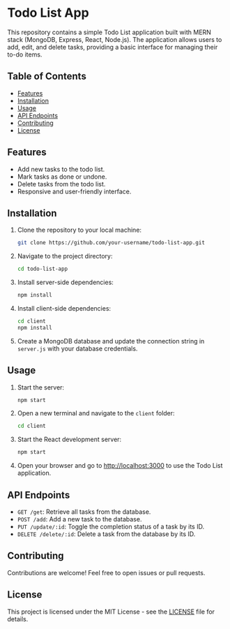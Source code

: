 # Todo List App

This repository contains a simple Todo List application built with MERN stack (MongoDB, Express, React, Node.js). The application allows users to add, edit, and delete tasks, providing a basic interface for managing their to-do items.

## Table of Contents
- [Features](#features)
- [Installation](#installation)
- [Usage](#usage)
- [API Endpoints](#api-endpoints)
- [Contributing](#contributing)
- [License](#license)

## Features
- Add new tasks to the todo list.
- Mark tasks as done or undone.
- Delete tasks from the todo list.
- Responsive and user-friendly interface.

## Installation
1. Clone the repository to your local machine:
    ```bash
    git clone https://github.com/your-username/todo-list-app.git
    ```

2. Navigate to the project directory:
    ```bash
    cd todo-list-app
    ```

3. Install server-side dependencies:
    ```bash
    npm install
    ```

4. Install client-side dependencies:
    ```bash
    cd client
    npm install
    ```

5. Create a MongoDB database and update the connection string in `server.js` with your database credentials.

## Usage
1. Start the server:
    ```bash
    npm start
    ```

2. Open a new terminal and navigate to the `client` folder:
    ```bash
    cd client
    ```

3. Start the React development server:
    ```bash
    npm start
    ```

4. Open your browser and go to [http://localhost:3000](http://localhost:3000) to use the Todo List application.

## API Endpoints
- `GET /get`: Retrieve all tasks from the database.
- `POST /add`: Add a new task to the database.
- `PUT /update/:id`: Toggle the completion status of a task by its ID.
- `DELETE /delete/:id`: Delete a task from the database by its ID.

## Contributing
Contributions are welcome! Feel free to open issues or pull requests.

## License
This project is licensed under the MIT License - see the [LICENSE](LICENSE) file for details.
